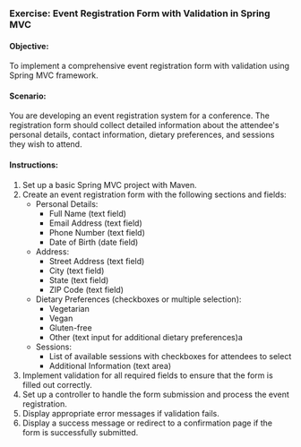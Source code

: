 ### Exercise: Event Registration Form with Validation in Spring MVC

#### Objective:
To implement a comprehensive event registration form with validation using Spring MVC framework.

#### Scenario:
You are developing an event registration system for a conference. The registration form should collect detailed information about the attendee's personal details, contact information, dietary preferences, and sessions they wish to attend.

#### Instructions:

1. Set up a basic Spring MVC project with Maven.
2. Create an event registration form with the following sections and fields:
     -  Personal Details:
          -  Full Name (text field)
          -  Email Address (text field)
          -  Phone Number (text field)
          -  Date of Birth (date field)
     -  Address:
          -  Street Address (text field)
          -  City (text field)
          -  State (text field)
          -  ZIP Code (text field)
     -  Dietary Preferences (checkboxes or multiple selection):
          -  Vegetarian
          -  Vegan
          -  Gluten-free
          - Other (text input for additional dietary preferences)a
      -  Sessions:
           - List of available sessions with checkboxes for attendees to select
           - Additional Information (text area)
3. Implement validation for all required fields to ensure that the form is filled out correctly.
4. Set up a controller to handle the form submission and process the event registration.
5. Display appropriate error messages if validation fails.
6. Display a success message or redirect to a confirmation page if the form is successfully submitted.
